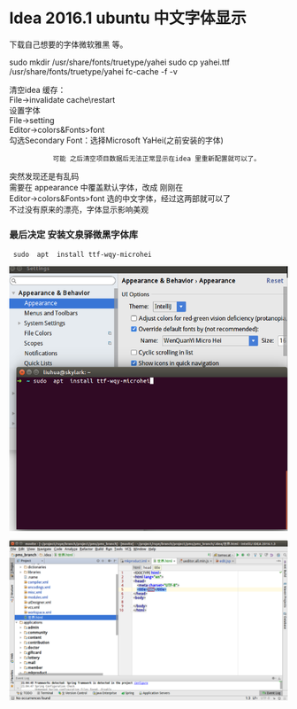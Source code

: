 # Idea 2016.1 ubuntu 中文字体显示
下载自己想要的字体微软雅黑 等。

sudo mkdir /usr/share/fonts/truetype/yahei
sudo cp yahei.ttf  /usr/share/fonts/truetype/yahei
fc-cache -f -v

清空idea 缓存：  
    File->invalidate cache\restart  
设置字体  
    File->setting   
                 Editor->colors&Fonts>font   
                    勾选Secondary Font：选择Microsoft YaHei(之前安装的字体)  
            
               可能 之后清空项目数据后无法正常显示在idea 里重新配置就可以了。 
                           
突然发现还是有乱码  
    需要在 appearance 中覆盖默认字体，改成 刚刚在  
     Editor->colors&Fonts>font 选的中文字体，经过这两部就可以了  
     不过没有原来的漂亮，字体显示影响美观    
     
   ### 最后决定 安装文泉驿微黑字体库
     
     sudo  apt  install ttf-wqy-microhei



     
     
   ![结果图](22.png)
   
   
   
   
   ![效果图](444.png)